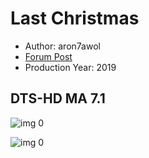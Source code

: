 # Last Christmas

* Author: aron7awol
* [Forum Post](https://www.avsforum.com/threads/bass-eq-for-filtered-movies.2995212/post-59170532)
* Production Year: 2019

## DTS-HD MA 7.1

![img 0](https://i.imgur.com/35uJK0b.jpg)

![img 0](https://i.imgur.com/PTGtXYz.jpg)

